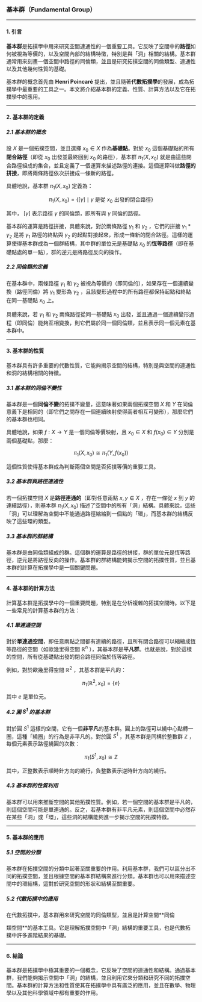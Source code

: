 ### 基本群（Fundamental Group）

---

#### 1. 引言

**基本群**是拓撲學中用來研究空間連通性的一個重要工具。它反映了空間中的**路徑**如何被視為等價的，以及空間內部的結構特徵，特別是與「洞」相關的結構。基本群通常用來刻畫一個空間中路徑的同倫類，並且是研究拓撲空間的同倫類型、連通性以及其他幾何性質的基礎。

基本群的概念首先由 **Henri Poincaré** 提出，並且隨著**代數拓撲學**的發展，成為拓撲學中最重要的工具之一。本文將介紹基本群的定義、性質、計算方法以及它在拓撲學中的應用。

---

#### 2. 基本群的定義

##### 2.1 基本群的概念

設  $`X`$  是一個拓撲空間，並且選擇  $`x_0 \in X`$  作為**基礎點**。對於  $`x_0`$  這個基礎點的所有**閉合路徑**（即從  $`x_0`$  出發並最終回到  $`x_0`$  的路徑），基本群  $`\pi_1(X, x_0)`$  就是由這些閉合路徑組成的集合，並且定義了一個運算來描述路徑的連接。這個運算叫做**路徑的拼接**，即將兩條路徑依次拼接成一條新的路徑。

具體地說，基本群  $`\pi_1(X, x_0)`$  定義為：


```math
\pi_1(X, x_0) = \{ [\gamma] \mid \gamma \text{ 是從 } x_0 \text{ 出發的閉合路徑} \}
```

其中， $`[\gamma]`$  表示路徑  $`\gamma`$  的同倫類，即所有與  $`\gamma`$  同倫的路徑。

基本群的運算是路徑拼接，具體來說，對於兩條路徑  $`\gamma_1`$  和  $`\gamma_2`$ ，它們的拼接  $`\gamma_1 * \gamma_2`$  是將  $`\gamma_1`$  路徑的終點與  $`\gamma_2`$  的起點對接起來，形成一條新的閉合路徑。這樣的運算使得基本群成為一個群結構，其中群的單位元是基礎點  $`x_0`$  的**恆等路徑**（即在基礎點處的單一點），群的逆元是將路徑反向的操作。

##### 2.2 同倫類的定義

在基本群中，兩條路徑  $`\gamma_1`$  和  $`\gamma_2`$  被視為等價的（即同倫的），如果存在一個連續變換（路徑同倫）將  $`\gamma_1`$  變形為  $`\gamma_2`$ ，且該變形過程中的所有路徑都保持起點和終點在同一基礎點  $`x_0`$  上。

具體來說，若  $`\gamma_1`$  和  $`\gamma_2`$  兩條路徑從同一基礎點  $`x_0`$  出發，並且通過一個連續變形過程（即同倫）能夠互相變換，則它們屬於同一個同倫類，並且表示同一個元素在基本群中。

---

#### 3. 基本群的性質

基本群具有許多重要的代數性質，它能夠揭示空間的結構，特別是與空間的連通性和洞的結構相關的特徵。

##### 3.1 基本群的同倫不變性

基本群是一個**同倫不變**的拓撲不變量，這意味著如果兩個拓撲空間  $`X`$  和  $`Y`$  在同倫意義下是相同的（即它們之間存在一個連續映射使得兩者相互可變形），那麼它們的基本群也相同。

具體地說，如果  $`f: X \to Y`$  是一個同倫等價映射，且  $`x_0 \in X`$  和  $`f(x_0) \in Y`$  分別是兩個基礎點，那麼：


```math
\pi_1(X, x_0) \cong \pi_1(Y, f(x_0))
```

這個性質使得基本群成為判斷兩個空間是否拓撲等價的重要工具。

##### 3.2 基本群與路徑連通性

若一個拓撲空間  $`X`$  是**路徑連通的**（即對任意兩點  $`x, y \in X`$ ，存在一條從  $`x`$  到  $`y`$  的連續路徑），則基本群  $`\pi_1(X, x_0)`$  描述了空間中的所有「洞」結構。具體來說，這些「洞」可以理解為空間中不能通過路徑縮縮到一個點的「環」，而基本群的結構反映了這些環的類型。

##### 3.3 基本群的群結構

基本群是由同倫類組成的群。這個群的運算是路徑的拼接，群的單位元是恆等路徑，逆元是將路徑反向的操作。基本群的群結構能夠揭示空間的拓撲性質，並且基本群的計算在拓撲學中是一個關鍵問題。

---

#### 4. 基本群的計算方法

計算基本群是拓撲學中的一個重要問題，特別是在分析複雜的拓撲空間時。以下是一些常見的計算基本群的方法：

##### 4.1 單連通空間

對於**單連通空間**，即任意兩點之間都有連續的路徑，且所有閉合路徑可以縮縮成恆等路徑的空間（如歐幾里得空間  $`\mathbb{R}^n`$ ），其基本群是**平凡群**。也就是說，對於這樣的空間，所有從基礎點出發的閉合路徑同倫於恆等路徑。

例如，對於歐幾里得空間  $`\mathbb{R}^2`$ ，其基本群是平凡的：

```math
\pi_1(\mathbb{R}^2, x_0) = \{ e \}
```

其中  $`e`$  是單位元。

##### 4.2 圓  $`S^1`$  的基本群

對於圓  $`S^1`$  這樣的空間，它有一個**非平凡**的基本群。圓上的路徑可以繞中心點轉一圈，這種「繞圈」的行為是非平凡的。對於圓  $`S^1`$ ，其基本群是同構於整數群  $`\mathbb{Z}`$ ，每個元素表示路徑繞圓的次數：

```math
\pi_1(S^1, x_0) \cong \mathbb{Z}
```

其中，正整數表示順時針方向的繞行，負整數表示逆時針方向的繞行。

##### 4.3 基本群的性質利用

基本群可以用來推斷空間的其他拓撲性質。例如，若一個空間的基本群是平凡的，則這個空間可能是單連通的。反之，若基本群有非平凡元素，則這個空間中必然存在某些「洞」或「環」，這些洞的結構能夠進一步揭示空間的拓撲特徵。

---

#### 5. 基本群的應用

##### 5.1 空間的分類

基本群在拓撲空間的分類中起著至關重要的作用。利用基本群，我們可以區分出不同的拓撲空間，並且根據空間的基本群結構來進行分類。基本群也可以用來描述空間中的環結構，這對於研究空間的形狀和結構至關重要。

##### 5.2 代數拓撲中的應用

在代數拓撲中，基本群用來研究空間的同倫類型，並且是計算空間**同倫

類空間**的基本工具。它是理解拓撲空間中「洞」結構的重要工具，也是代數拓撲中許多進階結果的基礎。

---

#### 6. 結論

基本群是拓撲學中極其重要的一個概念，它反映了空間的連通性和結構。通過基本群，我們能夠揭示空間中「洞」的結構，並且利用它來分類和研究不同的拓撲空間。基本群的計算方法和性質使其在拓撲學中具有廣泛的應用，並且在數學、物理學以及其他科學領域中都有重要的作用。